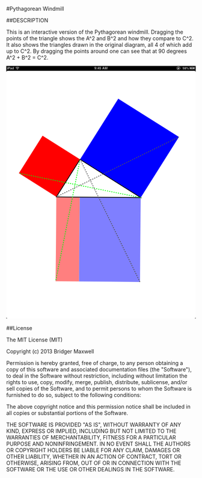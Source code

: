 #Pythagorean Windmill

##DESCRIPTION

This is an interactive version of the Pythagorean windmill. Dragging the points of the 
triangle shows the A^2 and B^2 and how they compare to C^2. It also shows the triangles
drawn in the original diagram, all 4 of which add up to C^2. By dragging the points
around one can see that at 90 degrees A^2 + B^2 = C^2.

![Screenshot](screenshot.png)

##License

The MIT License (MIT)

Copyright (c) 2013 Bridger Maxwell

Permission is hereby granted, free of charge, to any person obtaining a copy
of this software and associated documentation files (the "Software"), to deal
in the Software without restriction, including without limitation the rights
to use, copy, modify, merge, publish, distribute, sublicense, and/or sell
copies of the Software, and to permit persons to whom the Software is
furnished to do so, subject to the following conditions:

The above copyright notice and this permission notice shall be included in
all copies or substantial portions of the Software.

THE SOFTWARE IS PROVIDED "AS IS", WITHOUT WARRANTY OF ANY KIND, EXPRESS OR
IMPLIED, INCLUDING BUT NOT LIMITED TO THE WARRANTIES OF MERCHANTABILITY,
FITNESS FOR A PARTICULAR PURPOSE AND NONINFRINGEMENT. IN NO EVENT SHALL THE
AUTHORS OR COPYRIGHT HOLDERS BE LIABLE FOR ANY CLAIM, DAMAGES OR OTHER
LIABILITY, WHETHER IN AN ACTION OF CONTRACT, TORT OR OTHERWISE, ARISING FROM,
OUT OF OR IN CONNECTION WITH THE SOFTWARE OR THE USE OR OTHER DEALINGS IN
THE SOFTWARE.